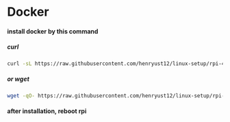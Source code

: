# Docker

#### install docker by this command

##### curl

```bash
curl -sL https://raw.githubusercontent.com/henryust12/linux-setup/rpi-4-B-bookworm/docker/docker.sh | bash
```

##### or wget

```bash
wget -qO- https://raw.githubusercontent.com/henryust12/linux-setup/rpi-4-B-bookworm/docker/docker.sh | bash
```

#### after installation, reboot rpi
